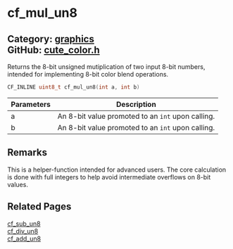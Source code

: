 [](../header.md ':include')

# cf_mul_un8

Category: [graphics](/api_reference?id=graphics)  
GitHub: [cute_color.h](https://github.com/RandyGaul/cute_framework/blob/master/include/cute_color.h)  
---

Returns the 8-bit unsigned mutiplication of two input 8-bit numbers, intended for implementing 8-bit color blend operations.

```cpp
CF_INLINE uint8_t cf_mul_un8(int a, int b)
```

Parameters | Description
--- | ---
a | An 8-bit value promoted to an `int` upon calling.
b | An 8-bit value promoted to an `int` upon calling.

## Remarks

This is a helper-function intended for advanced users.
The core calculation is done with full integers to help avoid intermediate overflows on 8-bit values.

## Related Pages

[cf_sub_un8](/graphics/cf_sub_un8.md)  
[cf_div_un8](/graphics/cf_div_un8.md)  
[cf_add_un8](/graphics/cf_add_un8.md)  
